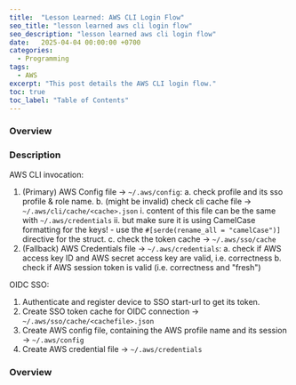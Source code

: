 ```yaml
---
title:  "Lesson Learned: AWS CLI Login Flow"
seo_title: "lesson learned aws cli login flow"
seo_description: "lesson learned aws cli login flow"
date:   2025-04-04 00:00:00 +0700
categories:
  - Programming
tags:
  - AWS
excerpt: "This post details the AWS CLI login flow."
toc: true
toc_label: "Table of Contents"
---
```

### Overview
<TBC>

### Description
AWS CLI invocation:
1. (Primary) AWS Config file -> `~/.aws/config`:
	a. check profile and its sso profile & role name.
	b. (might be invalid) check cli cache file -> `~/.aws/cli/cache/<cache>.json`
		i. content of this file can be the same with `~/.aws/credentials`
		ii. but make sure it is using CamelCase formatting for the keys!
			- use the `#[serde(rename_all = "camelCase")]` directive for the struct.
	c. check the token cache -> `~/.aws/sso/cache`
2. (Fallback) AWS Credentials file -> `~/.aws/credentials`:
	a. check if AWS access key ID and AWS secret access key are valid, i.e. correctness
	b. check if AWS session token is valid (i.e. correctness and "fresh")

OIDC SSO:
1. Authenticate and register device to SSO start-url to get its token.
2. Create SSO token cache for OIDC connection -> `~/.aws/sso/cache/<cachefile>.json`
3. Create AWS config file, containing the AWS profile name and its session -> `~/.aws/config`
4. Create AWS credential file -> `~/.aws/credentials`

### Overview
<TBC>
